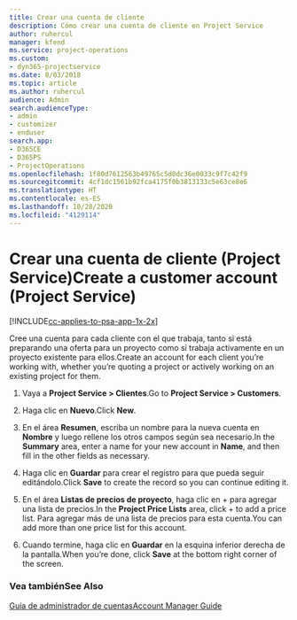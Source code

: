 ```yaml
---
title: Crear una cuenta de cliente
description: Cómo crear una cuenta de cliente en Project Service
author: ruhercul
manager: kfend
ms.service: project-operations
ms.custom:
- dyn365-projectservice
ms.date: 8/03/2018
ms.topic: article
ms.author: ruhercul
audience: Admin
search.audienceType:
- admin
- customizer
- enduser
search.app:
- D365CE
- D365PS
- ProjectOperations
ms.openlocfilehash: 1f80d7612563b49765c5d0dc36e0033c9f7c42f9
ms.sourcegitcommit: 4cf1dc1561b92fca4175f0b3813133c5e63ce8e6
ms.translationtype: HT
ms.contentlocale: es-ES
ms.lasthandoff: 10/28/2020
ms.locfileid: "4129114"
---
```

# <a name="create-a-customer-account-project-service"></a><span data-ttu-id="29b30-103">Crear una cuenta de cliente (Project Service)</span><span class="sxs-lookup"><span data-stu-id="29b30-103">Create a customer account (Project Service)</span></span>

[!INCLUDE[cc-applies-to-psa-app-1x-2x](../includes/cc-applies-to-psa-app-1x-2x.md)]

<span data-ttu-id="29b30-104">Cree una cuenta para cada cliente con el que trabaja, tanto si está preparando una oferta para un proyecto como si trabaja activamente en un proyecto existente para ellos.</span><span class="sxs-lookup"><span data-stu-id="29b30-104">Create an account for each client you’re working with, whether you’re quoting a project or actively working on an existing project for them.</span></span>  
  
1.  <span data-ttu-id="29b30-105">Vaya a **Project Service > Clientes**.</span><span class="sxs-lookup"><span data-stu-id="29b30-105">Go to **Project Service > Customers**.</span></span>  
  
2.  <span data-ttu-id="29b30-106">Haga clic en **Nuevo**.</span><span class="sxs-lookup"><span data-stu-id="29b30-106">Click **New**.</span></span>  
  
3.  <span data-ttu-id="29b30-107">En el área **Resumen**, escriba un nombre para la nueva cuenta en **Nombre** y luego rellene los otros campos según sea necesario.</span><span class="sxs-lookup"><span data-stu-id="29b30-107">In the **Summary** area, enter a name for your new account in **Name**, and then fill in the other fields as necessary.</span></span>  
  
4.  <span data-ttu-id="29b30-108">Haga clic en **Guardar** para crear el registro para que pueda seguir editándolo.</span><span class="sxs-lookup"><span data-stu-id="29b30-108">Click **Save** to create the record so you can continue editing it.</span></span>  
  
5.  <span data-ttu-id="29b30-109">En el área **Listas de precios de proyecto**, haga clic en + para agregar una lista de precios.</span><span class="sxs-lookup"><span data-stu-id="29b30-109">In the **Project Price Lists** area, click + to add a price list.</span></span> <span data-ttu-id="29b30-110">Para agregar más de una lista de precios para esta cuenta.</span><span class="sxs-lookup"><span data-stu-id="29b30-110">You can add more than one price list for this account.</span></span>  
  
6.  <span data-ttu-id="29b30-111">Cuando termine, haga clic en **Guardar** en la esquina inferior derecha de la pantalla.</span><span class="sxs-lookup"><span data-stu-id="29b30-111">When you’re done, click **Save** at the bottom right corner of the screen.</span></span>  
  
### <a name="see-also"></a><span data-ttu-id="29b30-112">Vea también</span><span class="sxs-lookup"><span data-stu-id="29b30-112">See Also</span></span>  
 [<span data-ttu-id="29b30-113">Guía de administrador de cuentas</span><span class="sxs-lookup"><span data-stu-id="29b30-113">Account Manager Guide</span></span>](../psa/account-manager-guide.md)
